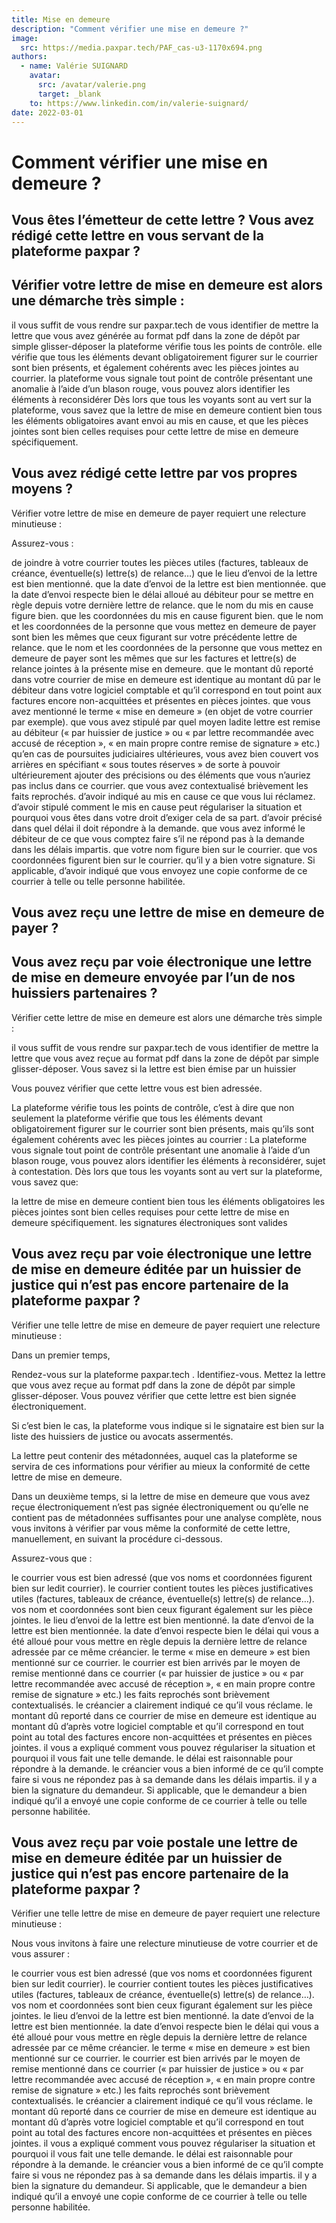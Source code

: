 ```yaml
---
title: Mise en demeure
description: "Comment vérifier une mise en demeure ?"
image:
  src: https://media.paxpar.tech/PAF_cas-u3-1170x694.png
authors:
  - name: Valérie SUIGNARD
    avatar:
      src: /avatar/valerie.png
      target: _blank
    to: https://www.linkedin.com/in/valerie-suignard/
date: 2022-03-01
---
```



# Comment vérifier une mise en demeure ?

## Vous êtes l’émetteur de cette lettre ? Vous avez rédigé cette lettre en vous servant de la plateforme paxpar ?

## Vérifier votre lettre de mise en demeure est alors une démarche très simple :

il vous suffit de vous rendre sur paxpar.tech
de vous identifier
de mettre la lettre que vous avez générée au format pdf dans la zone de dépôt par simple glisser-déposer
la plateforme vérifie tous les points de contrôle.
elle vérifie que tous les éléments devant obligatoirement figurer sur le courrier sont bien présents, et également cohérents avec les pièces jointes au courrier.
la plateforme vous signale tout point de contrôle présentant une anomalie à l’aide d’un blason rouge, vous pouvez alors identifier les éléments à reconsidérer
Dès lors que tous les voyants sont au vert sur la plateforme, vous  savez que la lettre de mise en demeure contient bien tous les éléments obligatoires avant envoi au mis en cause, et que les pièces jointes sont bien celles requises pour cette lettre de mise en demeure spécifiquement.

## Vous avez rédigé cette lettre par vos propres moyens ?

Vérifier votre lettre de mise en demeure de payer requiert une relecture minutieuse :

Assurez-vous :

de joindre à votre courrier toutes les pièces utiles (factures, tableaux de créance, éventuelle(s) lettre(s) de relance…)
que le lieu d’envoi de la lettre est bien mentionné.
que la date d’envoi de la lettre est bien mentionnée.
que la date d’envoi respecte bien le délai alloué au débiteur pour se mettre en règle depuis votre dernière lettre de relance.
que le nom du mis en cause figure bien.
que les coordonnées du mis en cause figurent bien.
que le nom et les coordonnées de la personne que vous mettez en demeure de payer sont bien les mêmes que ceux figurant sur votre précédente lettre de relance.
que le nom et les coordonnées de la personne que vous mettez en demeure de payer sont les mêmes que sur les factures et lettre(s) de relance jointes à la présente mise en demeure.
que le montant dû reporté dans votre courrier de mise en demeure est identique au montant dû par le débiteur dans votre logiciel comptable et qu’il correspond en tout point aux factures encore non-acquittées et présentes en pièces jointes.
que vous avez mentionné le terme « mise en demeure » (en objet de votre courrier par exemple).
que vous avez stipulé par quel moyen ladite lettre est remise au débiteur (« par huissier de justice » ou « par lettre recommandée avec accusé de réception », « en main propre contre remise de signature » etc.)
qu’en cas de poursuites judiciaires ultérieures, vous avez bien couvert vos arrières en spécifiant « sous toutes réserves » de sorte à pouvoir ultérieurement ajouter des précisions ou des éléments que vous n’auriez pas inclus dans ce courrier.
que vous avez contextualisé brièvement les faits reprochés.
d’avoir indiqué au mis en cause ce que vous lui réclamez.
d’avoir stipulé comment le mis en cause peut régulariser la situation et pourquoi vous êtes dans votre droit d’exiger cela de sa part.
d’avoir précisé dans quel délai il doit répondre à la demande.
que vous avez informé le débiteur de ce que vous comptez faire s’il ne répond pas à la demande dans les délais impartis.
que votre nom figure bien sur le courrier.
que vos coordonnées figurent bien sur le courrier.
qu’il y a bien votre signature.
Si applicable, d’avoir indiqué que vous envoyez une copie conforme de ce courrier à telle ou telle personne habilitée.

## Vous avez reçu une lettre de mise en demeure de payer ?
## Vous avez reçu par voie électronique une lettre de mise en demeure envoyée par l’un de nos huissiers partenaires ?

Vérifier cette lettre de mise en demeure est alors une démarche très simple :

il vous suffit de vous rendre sur paxpar.tech
de vous identifier
de mettre la lettre que vous avez reçue au format pdf dans la zone de dépôt par simple glisser-déposer.
Vous savez si la lettre est bien émise par un huissier

Vous pouvez vérifier que cette lettre vous est bien adressée.

La plateforme vérifie tous les points de contrôle, c’est à dire que non seulement la plateforme vérifie que tous les éléments devant obligatoirement figurer sur le courrier sont bien présents, mais qu’ils sont également cohérents avec les pièces jointes au courrier :
La plateforme vous signale tout point de contrôle présentant une anomalie à l’aide d’un blason rouge, vous pouvez alors identifier les éléments à reconsidérer, sujet à contestation.
Dès lors que tous les voyants sont au vert sur la plateforme, vous savez que:

la lettre de mise en demeure contient bien tous les éléments obligatoires
les pièces jointes sont bien celles requises pour cette lettre de mise en demeure spécifiquement.
les signatures électroniques sont valides
## Vous avez reçu par voie électronique une lettre de mise en demeure éditée par un huissier de justice qui n’est pas encore partenaire de la plateforme paxpar ?
 
Vérifier une telle lettre de mise en demeure de payer requiert une relecture minutieuse :

Dans un premier temps,

Rendez-vous sur la plateforme paxpar.tech .
Identifiez-vous.
Mettez la lettre que vous avez reçue au format pdf dans la zone de dépôt par simple glisser-déposer.
Vous pouvez vérifier que cette lettre est bien signée électroniquement.

Si c’est bien le cas, la plateforme vous indique si le signataire est bien sur la liste des huissiers de justice ou avocats assermentés.

La lettre peut contenir des métadonnées, auquel cas la plateforme se servira de ces informations pour vérifier au mieux la conformité de cette lettre de mise en demeure.

Dans un deuxième temps, si la lettre de mise en demeure que vous avez reçue électroniquement n’est pas signée électroniquement ou qu’elle ne contient pas de métadonnées suffisantes pour une analyse complète, nous vous invitons à vérifier par vous même la conformité de cette lettre, manuellement, en suivant la procédure ci-dessous.

Assurez-vous que :

le courrier vous est bien adressé (que vos noms et coordonnées figurent bien sur ledit courrier).
le courrier contient toutes les pièces justificatives utiles (factures, tableaux de créance, éventuelle(s) lettre(s) de relance…).
vos nom et coordonnées sont bien ceux figurant également sur les pièce jointes.
le lieu d’envoi de la lettre est bien mentionné.
la date d’envoi de la lettre est bien mentionnée.
la date d’envoi respecte bien le délai qui vous a été alloué pour vous mettre en règle depuis la dernière lettre de relance adressée par ce même créancier.
le terme « mise en demeure » est bien mentionné sur ce courrier.
le courrier est bien arrivés par le moyen de remise mentionné dans ce courrier (« par huissier de justice » ou « par lettre recommandée avec accusé de réception », « en main propre contre remise de signature » etc.)
les faits reprochés sont brièvement contextualisés.
le créancier a clairement indiqué ce qu’il vous réclame.
le montant dû reporté dans ce courrier de mise en demeure est identique au montant dû d’après votre logiciel comptable et qu’il correspond en tout point au total des factures encore non-acquittées et présentes en pièces jointes.
il vous a expliqué comment vous pouvez régulariser la situation et pourquoi il vous fait une telle demande.
le délai est raisonnable pour répondre à la demande.
le créancier vous a bien informé de ce qu’il compte faire si vous ne répondez pas à sa demande dans les délais impartis.
il y a bien la signature du demandeur.
Si applicable, que le demandeur a bien indiqué qu’il a envoyé une copie conforme de ce courrier à telle ou telle personne habilitée.

## Vous avez reçu par voie postale une lettre de mise en demeure éditée par un huissier de justice qui n’est pas encore partenaire de la plateforme paxpar ?

Vérifier une telle lettre de mise en demeure de payer requiert une relecture minutieuse : 

Nous vous invitons à faire une relecture minutieuse de votre courrier et de vous assurer :

le courrier vous est bien adressé (que vos noms et coordonnées figurent bien sur ledit courrier).
le courrier contient toutes les pièces justificatives utiles (factures, tableaux de créance, éventuelle(s) lettre(s) de relance…).
vos nom et coordonnées sont bien ceux figurant également sur les pièce jointes.
le lieu d’envoi de la lettre est bien mentionné.
la date d’envoi de la lettre est bien mentionnée.
la date d’envoi respecte bien le délai qui vous a été alloué pour vous mettre en règle depuis la dernière lettre de relance adressée par ce même créancier.
le terme « mise en demeure » est bien mentionné sur ce courrier.
le courrier est bien arrivés par le moyen de remise mentionné dans ce courrier (« par huissier de justice » ou « par lettre recommandée avec accusé de réception », « en main propre contre remise de signature » etc.)
les faits reprochés sont brièvement contextualisés.
le créancier a clairement indiqué ce qu’il vous réclame.
le montant dû reporté dans ce courrier de mise en demeure est identique au montant dû d’après votre logiciel comptable et qu’il correspond en tout point au total des factures encore non-acquittées et présentes en pièces jointes.
il vous a expliqué comment vous pouvez régulariser la situation et pourquoi il vous fait une telle demande.
le délai est raisonnable pour répondre à la demande.
le créancier vous a bien informé de ce qu’il compte faire si vous ne répondez pas à sa demande dans les délais impartis.
il y a bien la signature du demandeur.
Si applicable, que le demandeur a bien indiqué qu’il a envoyé une copie conforme de ce courrier à telle ou telle personne habilitée.